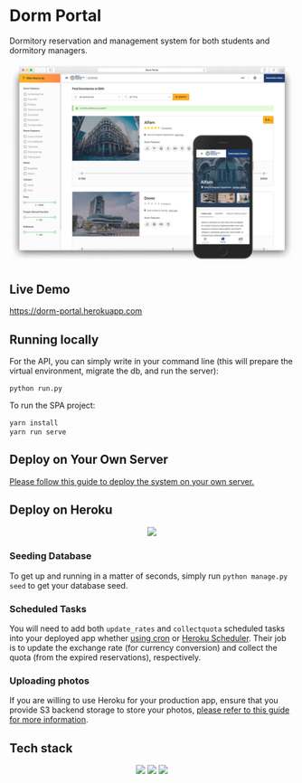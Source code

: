 # Dorm Portal

Dormitory reservation and management system for both students and dormitory managers.

<div align="center">
<img src="./demo.png"/>
</div>

## Live Demo

https://dorm-portal.herokuapp.com

## Running locally

For the API, you can simply write in your command line (this will prepare the virtual environment, migrate the db, and run the server):

```
python run.py
```

To run the SPA project:
```
yarn install
yarn run serve
```

## Deploy on Your Own Server

[Please follow this guide to deploy the system on your own server.](https://coretabs.github.io/dorm-portal/)

## Deploy on Heroku

<p align="center">
    <a href="https://heroku.com/deploy?template=https://github.com/coretabs/dorm-portal">
        <img src="https://www.herokucdn.com/deploy/button.svg">
    </a>
</p>


### Seeding Database

To get up and running in a matter of seconds, simply run `python manage.py seed` to get your database seed.

### Scheduled Tasks

You will need to add both `update_rates` and `collectquota` scheduled tasks into your deployed app whether [using cron](https://askubuntu.com/a/2369) or [Heroku Scheduler](https://devcenter.heroku.com/articles/scheduler). Their job is to update the exchange rate (for currency conversion) and collect the quota (from the expired reservations), respectively.

### Uploading photos

If you are willing to use Heroku for your production app, ensure that you provide S3 backend storage to store your photos, [please refer to this guide for more information](https://simpleisbetterthancomplex.com/tutorial/2017/08/01/how-to-setup-amazon-s3-in-a-django-project.html).

## Tech stack

<p align="center">
    <img src="https://upload.wikimedia.org/wikipedia/commons/5/53/Vue.js_Logo.svg" width="50"> <img src="https://www.djangoproject.com/m/img/logos/django-logo-negative.svg" width="80"> <img src="https://cdn.worldvectorlogo.com/logos/heroku-1.svg" width="120">
</p>
